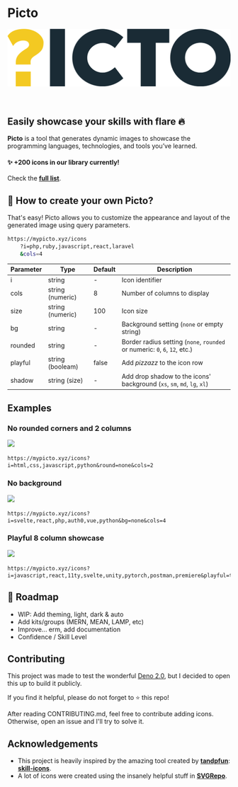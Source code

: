# Picto

<center>
    <img src="public/picto.svg">
</center>

<br>
<br>

## Easily showcase your skills with flare 🔥

**Picto** is a tool that generates dynamic images to showcase the programming
languages, technologies, and tools you’ve learned.

#### ✨ +200 icons in our library currently!

Check the [**full list**](icons/README.md).

## 🤔 How to create your own **Picto**?

That's easy! Picto allows you to customize the appearance and layout of the
generated image using query parameters.

```sh
https://mypicto.xyz/icons
    ?i=php,ruby,javascript,react,laravel
    &cols=4
```

| Parameter | Type             | Default | Description                                                                |
| --------- | ---------------- | ------- | -------------------------------------------------------------------------- |
| i         | string           | -       | Icon identifier                                                            |
| cols      | string (numeric) | 8       | Number of columns to display                                               |
| size      | string (numeric) | 100     | Icon size                                                                  |
| bg        | string           | -       | Background setting (`none` or empty string)                                |
| rounded   | string           | -       | Border radius setting (`none`, `rounded` or numeric: `0`, `6`, `12`, etc.) |
| playful   | string (booleam) | false   | Add _pizzazz_ to the icon row                                              |
| shadow    | string (size)    | -       | Add drop shadow to the icons' background (`xs`, `sm`, `md`, `lg`, `xl`)    |

## Examples

### No rounded corners and 2 columns

<img src="https://mypicto.xyz/icons?i=html,css,javascript,python&round=none&cols=2&size=22">

```
https://mypicto.xyz/icons?i=html,css,javascript,python&round=none&cols=2
```

### No background

<img src="https://mypicto.xyz/icons?i=svelte,react,php,auth0,vue,python&bg=none&size=22">

```
https://mypicto.xyz/icons?i=svelte,react,php,auth0,vue,python&bg=none&cols=4
```

### Playful 8 column showcase

<img src="https://mypicto.xyz/icons?i=javascript,react,11ty,svelte,unity,pytorch,postman,premiere&playful=true&cols=8&size=22">

```
https://mypicto.xyz/icons?i=javascript,react,11ty,svelte,unity,pytorch,postman,premiere&playful=true&cols=8
```

## 📍 Roadmap

- WIP: Add theming, light, dark & auto
- Add kits/groups (MERN, MEAN, LAMP, etc)
- Improve... erm, add documentation
- Confidence / Skill Level

## Contributing

This project was made to test the wonderful
[Deno 2.0](https://github.com/denoland/deno), but I decided to open this up to
build it publicly.

If you find it helpful, please do not forget to ⭐ this repo!

After reading CONTRIBUTING.md, feel free to contribute adding icons. Otherwise,
open an issue and I'll try to solve it.

## Acknowledgements

- This project is heavily inspired by the amazing tool created by
  **[tandpfun](https://github.com/tandpfun)**:
  **[skill-icons](https://github.com/tandpfun/skill-icons)**.
- A lot of icons were created using the insanely helpful stuff in
  **[SVGRepo](https://www.svgrepo.com/)**.
